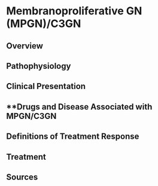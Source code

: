 # **Membranoproliferative GN (MPGN)/C3GN**
## **Overview**
## **Pathophysiology**
## **Clinical Presentation**
## **Drugs and Disease Associated with MPGN/C3GN
## **Definitions of Treatment Response**
## **Treatment**
## **Sources**
